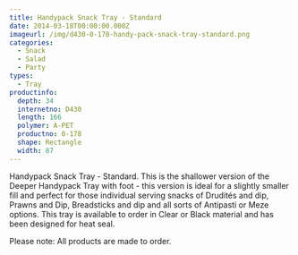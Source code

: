 ```yaml
---
title: Handypack Snack Tray - Standard
date: 2014-03-18T00:00:00.000Z
imageurl: /img/d430-0-178-handy-pack-snack-tray-standard.png
categories:
  - Snack
  - Salad
  - Party
types:
  - Tray
productinfo:
  depth: 34
  internetno: D430
  length: 166
  polymer: A-PET
  productno: 0-178
  shape: Rectangle
  width: 87
---
```

Handypack Snack Tray - Standard. This is the shallower version of the Deeper Handypack Tray with foot - this version is ideal for a slightly smaller fill and perfect for those individual serving snacks of Drudités and dip, Prawns and Dip, Breadsticks and dip and all sorts of Antipasti or Meze options. This tray is available to order in Clear or Black material and has been designed for heat seal.

Please note: All products are made to order.

 

 
